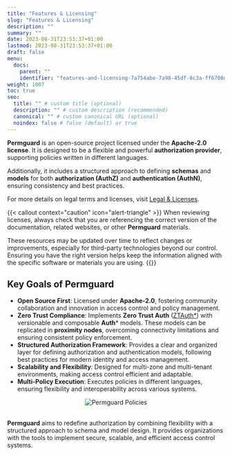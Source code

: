 ```yaml
---
title: "Features & Licensing"
slug: "Features & Licensing"
description: ""
summary: ""
date: 2023-08-31T23:53:37+01:00
lastmod: 2023-08-31T23:53:37+01:00
draft: false
menu:
  docs:
    parent: ""
    identifier: "features-and-licensing-7a754abe-7a98-45df-8c3a-ff6708d04abc"
weight: 1007
toc: true
seo:
  title: "" # custom title (optional)
  description: "" # custom description (recommended)
  canonical: "" # custom canonical URL (optional)
  noindex: false # false (default) or true
---
```

**Permguard** is an open-source project licensed under the **Apache-2.0 license**. It is designed to be a flexible and powerful **authorization provider**, supporting policies written in different languages.

Additionally, it includes a structured approach to defining **schemas** and **models** for both **authorization (AuthZ)** and **authentication (AuthN)**, ensuring consistency and best practices.

For more details on legal terms and licenses, visit [Legal & Licenses](/docs/0.1.x/legal-licenses/third-party-technologies).

{{< callout context="caution" icon="alert-triangle" >}}
When reviewing licenses, always check that you are referencing the correct version of the documentation, related websites, or other **Permguard** materials.

These resources may be updated over time to reflect changes or improvements, especially for third-party technologies beyond our control. Ensuring you have the right version helps keep the information aligned with the specific software or materials you are using.
{{</callout >}}

## Key Goals of Permguard

- **Open Source First**: Licensed under **Apache-2.0**, fostering community collaboration and innovation in access control and policy management.
- **Zero Trust Compliance**: Implements **Zero Trust Auth** ([ZTAuth*](https://medium.com/ztauth)) with versionable and composable **Auth*** models. These models can be replicated in **proximity nodes**, overcoming connectivity limitations and ensuring consistent policy enforcement.
- **Structured Authorization Framework**: Provides a clear and organized layer for defining authorization and authentication models, following best practices for modern identity and access management.
- **Scalability and Flexibility**: Designed for multi-zone and multi-tenant environments, making access control efficient and adaptable.
- **Multi-Policy Execution**: Executes policies in different languages, ensuring flexibility and interoperability across various systems.

<div style="text-align: center">
  <img alt="Permguard Policies" src="/images/diagrams/d21.webp"/>
</div><br/>

**Permguard** aims to redefine authorization by combining flexibility with a structured approach to schema and model design. It provides organizations with the tools to implement secure, scalable, and efficient access control systems.
